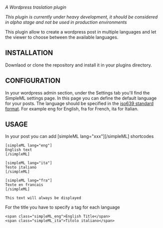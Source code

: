 *A Wordpress traslation plugin*

*This plugin is currently under heavy development, it should be considered
in alpha stage and not be used in production environments*

This plugin allow to create a wordpress post in multiple languages
and let the viewer to choose between the available languages.

INSTALLATION
------------

Downlaod or clone the repository and install it in your plugins directory.

CONFIGURATION
-------------

In your wordpress admin section, under the Settings tab you'll find the
SimpleML settings page. In this page you can define the default language
for your posts. The language should be specified in the [iso639 standard
format](http://www.w3.org/WAI/ER/IG/ert/iso639.htm). For example eng for
English, fra for French, ita for Italian.

USAGE
-----

In your post you can add [simpleML lang="xxx"][/simpleML] shortcodes

    [simpleML lang="eng"]
    English text
    [/simpleML]

    [simpleML lang="ita"]
    Testo italiano
    [/simpleML]

    [simpleML lang="fra"]
    Texte en francais
    [/simpleML]

    This text will always be displayed

For the title you have to specify a <span> tag for each language

    <span class="simpleML_eng">English Title</span>
    <span class="simpleML_ita">Titolo italiano</span>

